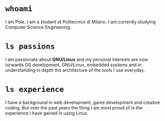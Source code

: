 # `whoami`
I am Pole. I am a student at Politecnico di Milano. I am currently studying Computer Science Engineering. 

# `ls passions`
I am passionate about **GNU/Linux** and my personal interests are now torwards OS development, GNU/Linux, embedded systems and in understanding in depth the architecture of the tools I use everyday.

# `ls experience`
I have a background in web development, game development and creative coding. 
But over the past years the thing I am most proud of is the experience I have gained in using Linux.
